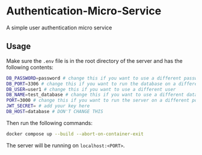 # Authentication-Micro-Service
A simple user authentication micro service

## Usage

Make sure the `.env` file is in the root directory of the server and has the following contents:

```bash
DB_PASSWORD=password # change this if you want to use a different password
DB_PORT=3306 # change this if you want to run the database on a different port
DB_USER=user1 # change this if you want to use a different user
DB_NAME=test_database # change this if you want to use a different database name
PORT=3000 # change this if you want to run the server on a different port
JWT_SECRET= # add your key here
DB_HOST=database # DON'T CHANGE THIS
```

Then run the following commands:

```bash
docker compose up --build --abort-on-container-exit
```

The server will be running on `localhost:<PORT>`.